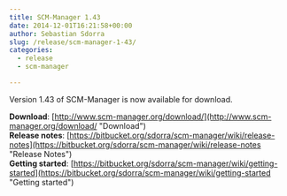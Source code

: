 ```yaml
---
title: SCM-Manager 1.43
date: 2014-12-01T16:21:58+00:00
author: Sebastian Sdorra
slug: /release/scm-manager-1-43/
categories:
  - release
  - scm-manager

---
```

Version 1.43 of SCM-Manager is now available for download.

**Download**: [http://www.scm-manager.org/download/](http://www.scm-manager.org/download/ "Download")  
**Release notes**: [https://bitbucket.org/sdorra/scm-manager/wiki/release-notes](https://bitbucket.org/sdorra/scm-manager/wiki/release-notes "Release Notes")  
**Getting started**: [https://bitbucket.org/sdorra/scm-manager/wiki/getting-started](https://bitbucket.org/sdorra/scm-manager/wiki/getting-started "Getting started")

